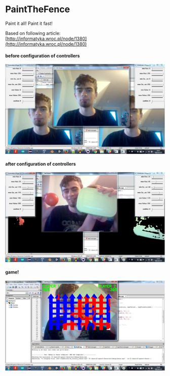 # PaintTheFence
Paint it all! Paint it fast!

Based on following article:  
[http://informatyka.wroc.pl/node/1380](http://informatyka.wroc.pl/node/1380)

#### before configuration of controllers  
![Stage 1](img/stage1.png)  
 
#### after configuration of controllers
![Stage 2](img/stage2.png)  

#### game!
![Stage 3](img/stage3.png)  

